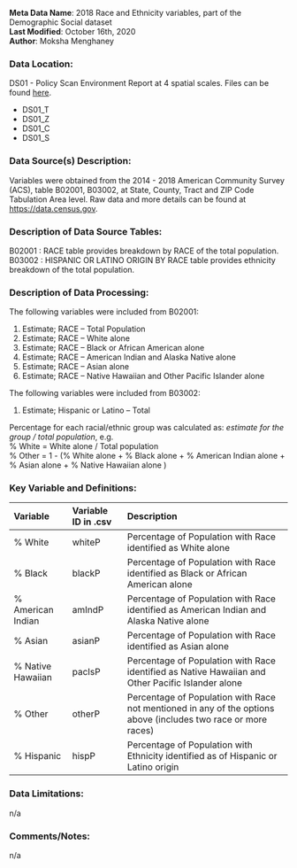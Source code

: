 **Meta Data Name**: 2018 Race and Ethnicity variables, part of the Demographic Social dataset  
**Last Modified**: October 16th, 2020  
**Author**: Moksha Menghaney  

### Data Location: 
DS01 - Policy Scan Environment Report at 4 spatial scales. Files can be found [here](https://github.com/GeoDaCenter/opioid-policy-scan/tree/master/Policy_Scan/data_final).
* DS01_T  
* DS01_Z  
* DS01_C  
* DS01_S  

### Data Source(s) Description:  
Variables were obtained from the 2014 - 2018 American Community Survey (ACS), table B02001, B03002, at State, County, Tract and ZIP Code Tabulation Area level. Raw data and more details can be found at https://data.census.gov.

### Description of Data Source Tables:
B02001 : RACE table provides breakdown by RACE of the total population. 
B03002 : HISPANIC OR LATINO ORIGIN BY RACE table provides ethnicity breakdown of the total population.

### Description of Data Processing: 
The following variables were included from B02001:  
  1.	Estimate; RACE – Total Population  
  2.	Estimate; RACE – White alone 
  3.	Estimate; RACE – Black or African American alone 
  4.	Estimate; RACE – American Indian and Alaska Native alone 
  5.	Estimate; RACE – Asian alone 
  6.	Estimate; RACE – Native Hawaiian and Other Pacific Islander alone 

The following variables were included from B03002:
  1.	Estimate; Hispanic or Latino – Total  

Percentage for each racial/ethnic group was calculated as: *estimate for the group / total population*, e.g.  
    % White = White alone / Total population   
    % Other  = 1 - (% White alone + % Black alone + % American Indian alone + % Asian alone + % Native Hawaiian alone )

### Key Variable and Definitions:
| Variable | Variable ID in .csv | Description |
|:---------|:--------------------|:------------|
| % White  | whiteP | Percentage of Population with Race identified as White alone |
| % Black  | blackP | Percentage of Population with Race identified as Black or African American alone |
| % American Indian | amIndP | Percentage of Population with Race identified as American Indian and Alaska Native alone |
| % Asian  | asianP | Percentage of Population with Race identified as Asian alone |
| % Native Hawaiian | pacIsP | Percentage of Population with Race identified as Native Hawaiian and Other Pacific Islander alone |
| % Other | otherP | Percentage of Population with Race not mentioned in any of the options above (includes two race or more races) |
| % Hispanic | hispP | Percentage of Population with Ethnicity identified as of Hispanic or Latino origin |

### Data Limitations:
n/a

### Comments/Notes:
n/a
